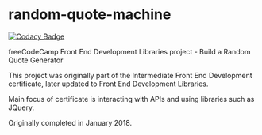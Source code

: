# random-quote-machine

[![Codacy Badge](https://app.codacy.com/project/badge/Grade/19b103244c8e4398b65d3be2b4b5fa5c)](https://www.codacy.com/gh/tupelobound/random-quote-machine/dashboard?utm_source=github.com&amp;utm_medium=referral&amp;utm_content=tupelobound/random-quote-machine&amp;utm_campaign=Badge_Grade)

freeCodeCamp Front End Development Libraries project - Build a Random Quote Generator

This project was originally part of the Intermediate Front End Development certificate, later updated to Front End Development Libraries.

Main focus of certificate is interacting with APIs and using libraries such as JQuery.

Originally completed in January 2018.


